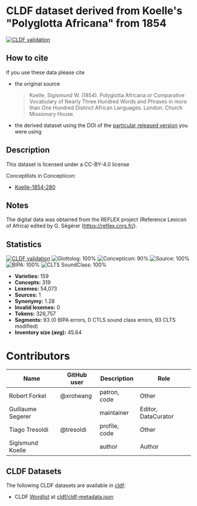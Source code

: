 # CLDF dataset derived from Koelle's "Polyglotta Africana" from 1854

[![CLDF validation](https://github.com/lexibank/polyglottaafricana/workflows/CLDF-validation/badge.svg)](https://github.com/lexibank/polyglottaafricana/actions?query=workflow%3ACLDF-validation)

## How to cite

If you use these data please cite
- the original source
  > Koelle, Sigismund W. (1854). Polyglotta Africana or Comparative Vocabulary of Nearly Three Hundred Words and Phrases in more than One Hundred Distinct African Languages. London: Church Missionary House.
- the derived dataset using the DOI of the [particular released version](../../releases/) you were using

## Description


This dataset is licensed under a CC-BY-4.0 license


Conceptlists in Concepticon:
- [Koelle-1854-280](https://concepticon.clld.org/contributions/Koelle-1854-280)
## Notes

The digital data was obtained from the REFLEX project (Reference Lexicon of Africa) edited by G. Ségérer (https://reflex.cnrs.fr/).



## Statistics


[![CLDF validation](https://github.com/lexibank/polyglottaafricana/workflows/CLDF-validation/badge.svg)](https://github.com/lexibank/polyglottaafricana/actions?query=workflow%3ACLDF-validation)
![Glottolog: 100%](https://img.shields.io/badge/Glottolog-100%25-brightgreen.svg "Glottolog: 100%")
![Concepticon: 90%](https://img.shields.io/badge/Concepticon-90%25-yellowgreen.svg "Concepticon: 90%")
![Source: 100%](https://img.shields.io/badge/Source-100%25-brightgreen.svg "Source: 100%")
![BIPA: 100%](https://img.shields.io/badge/BIPA-100%25-brightgreen.svg "BIPA: 100%")
![CLTS SoundClass: 100%](https://img.shields.io/badge/CLTS%20SoundClass-100%25-brightgreen.svg "CLTS SoundClass: 100%")

- **Varieties:** 159
- **Concepts:** 319
- **Lexemes:** 54,073
- **Sources:** 1
- **Synonymy:** 1.28
- **Invalid lexemes:** 0
- **Tokens:** 326,757
- **Segments:** 93 (0 BIPA errors, 0 CTLS sound class errors, 93 CLTS modified)
- **Inventory size (avg):** 45.64

# Contributors

Name | GitHub user | Description | Role
--- | --- | --- | ---
Robert Forkel | @xrotwang | patron, code | Other
Guillaume Segerer | | maintainer | Editor, DataCurator
Tiago Tresoldi | @tresoldi | profile, code | Other
Sigismund Koelle | | author | Author




## CLDF Datasets

The following CLDF datasets are available in [cldf](cldf):

- CLDF [Wordlist](https://github.com/cldf/cldf/tree/master/modules/Wordlist) at [cldf/cldf-metadata.json](cldf/cldf-metadata.json)
